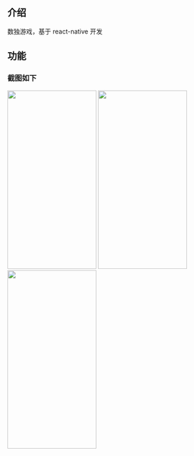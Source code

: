 ## 介绍
数独游戏，基于 react-native 开发

## 功能
### 截图如下
<img src="https://github.com/keep-promise/rn_shudu/assets/64321089/8349757c-9de1-4931-bd1f-738eb41e45b3" width=200 height=400 />
<img src="https://github.com/keep-promise/rn_shudu/assets/64321089/77835255-e0b5-4e49-b785-aeffd3499b9c" width=200 height=400 />
<img src="https://github.com/keep-promise/rn_shudu/assets/64321089/59a26805-54fb-4b3a-8e48-d63451f9ffe7" width=200 height=400 />

